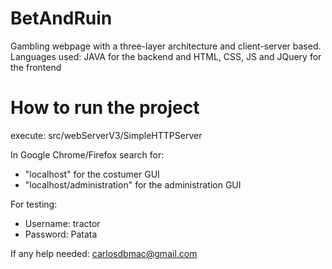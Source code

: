 # BetAndRuin
Gambling webpage with a three-layer architecture and client-server based. Languages used: JAVA for the backend and HTML, CSS, JS and JQuery for the frontend

# How to run the project

execute: src/webServerV3/SimpleHTTPServer

In Google Chrome/Firefox search for: 

  - "localhost" for the costumer GUI
  - "localhost/administration" for the administration GUI

For testing:

  - Username: tractor
  - Password: Patata

If any help needed: carlosdbmac@gmail.com
